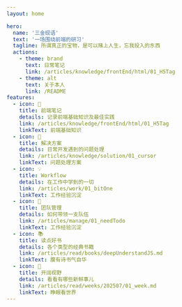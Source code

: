 ```yaml
---
layout: home

hero:
  name: '三金砚语'
  text: '一场围绕前端的研习'
  tagline: 所谓真正的宝物，是可以赌上人生，忘我投入的东西
  actions:
    - theme: brand
      text: 日常笔记
      link: /articles/knowledge/frontEnd/html/01_H5Tag
    - theme: alt
      text: 关于本人
      link: /README
features:
  - icon: 📖
    title: 前端笔记
    details: 记录前端基础知识及最佳实践
    link: /articles/knowledge/frontEnd/html/01_H5Tag
    linkText: 前端基础知识
  - icon: 🥳
    title: 解决方案
    details: 日常开发遇到的问题处理
    link: /articles/knowledge/solution/01_cursor
    linkText: 问题处理方案
  - icon: 💡
    title: Workflow
    details: 在工作中学到的一切
    link: /articles/work/01_bitOne
    linkText: 工作经验沉淀
  - icon: 🚩
    title: 团队管理
    details: 如何带领一支队伍
    link: /articles/manage/01_needTodo
    linkText: 工作经验沉淀
  - icon: 📚
    title: 读点好书
    details: 各个类型的经典书籍
    link: /articles/read/books/deepUnderstandJS.md
    linkText: 腹有诗书气自华
  - icon: 👀
    title: 开阔视野
    details: 看看有哪些新鲜事儿
    link: /articles/read/weeks/202507/01_week.md
    linkText: 睁眼看世界
---
```

